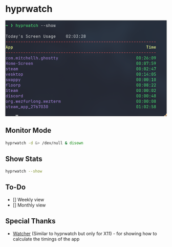 # hyprwatch

![](./.assets/show.png)

## Monitor Mode

```sh
hyprwatch -d &> /dev/null & disown
```

## Show Stats

```sh
hyprwatch --show
```

## To-Do 

- [] Weekly view
- [] Monthly view

## Special Thanks

- [Watcher](https://github.com/Waishnav/Watcher) (Similar to hyprwatch but only for X11) - for showing how to calculate the timings of the app
